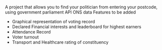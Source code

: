 A project that allows you to find your politician from entering your postcode, using government parliament API  ONS data
Features to be added
- Graphical representation of voting record
- Declared Financial interests and leaderboard for highest earners
- Attendance Record
- Voter turnout
- Transport and Healthcare rating of constituency
